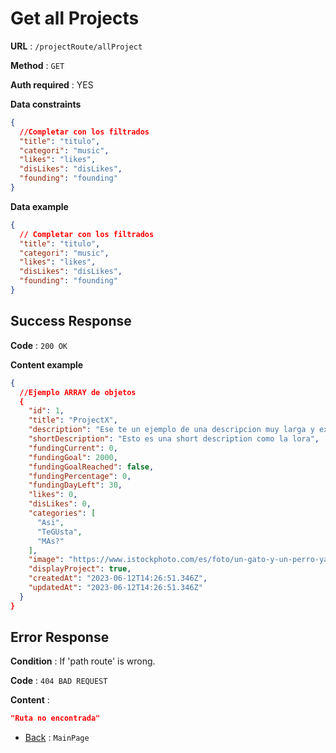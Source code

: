 # Get all Projects

**URL** : `/projectRoute/allProject`

**Method** : `GET`

**Auth required** : YES

**Data constraints**

```json
{
  //Completar con los filtrados
  "title": "titulo",
  "categori": "music",
  "likes": "likes",
  "disLikes": "disLikes",
  "founding": "founding"
}
```

**Data example**

```json
{
  // Completar con los filtrados
  "title": "titulo",
  "categori": "music",
  "likes": "likes",
  "disLikes": "disLikes",
  "founding": "founding"
}
```

## Success Response

**Code** : `200 OK`

**Content example**

```json
{
  //Ejemplo ARRAY de objetos
  {
    "id": 1,
    "title": "ProjectX",
    "description": "Ese te un ejemplo de una descripcion muy larga y extensa",
    "shortDescription": "Esto es una short description como la lora",
    "fundingCurrent": 0,
    "fundingGoal": 2000,
    "fundingGoalReached": false,
    "fundingPercentage": 0,
    "fundingDayLeft": 30,
    "likes": 0,
    "disLikes": 0,
    "categories": [
      "Asi",
      "TeGUsta",
      "MAs?"
    ],
    "image": "https://www.istockphoto.com/es/foto/un-gato-y-un-perro-yacen-juntos-en-la-cama-mascotas-durmiendo-en-un-acogedor-plaid-gm1385113345-444056757",
    "displayProject": true,
    "createdAt": "2023-06-12T14:26:51.346Z",
    "updatedAt": "2023-06-12T14:26:51.346Z"
  }
}
```

## Error Response

**Condition** : If 'path route' is wrong.

**Code** : `404 BAD REQUEST`

**Content** :

```json
"Ruta no encontrada"
```

- [Back](../../readme.md) : `MainPage`
